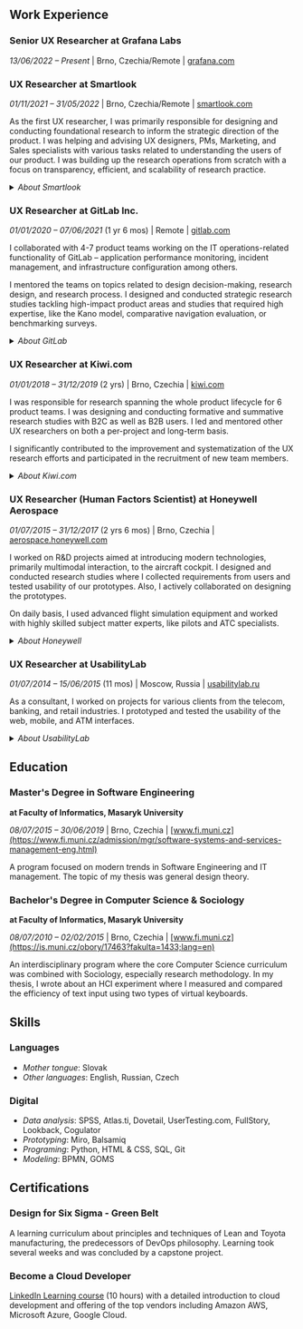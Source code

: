 ## Work Experience

### **Senior UX Researcher** at Grafana Labs
*13/06/2022 – Present* | Brno, Czechia/Remote | [grafana.com](grafana.com)


### **UX Researcher** at Smartlook
*01/11/2021 – 31/05/2022* | Brno, Czechia/Remote | [smartlook.com](smartlook.com)

As the first UX researcher, I was primarily responsible for designing and conducting foundational research to inform the strategic direction of the product. I was helping and advising UX designers, PMs, Marketing, and Sales specialists with various tasks related to understanding the users of our product. I was building up the research operations from scratch with a focus on transparency, efficient, and scalability of research practice. 

<details>
	<summary><i>About Smartlook</i></summary>
	Smartlook is an early-stage technology startup developing a digital experience monitoring tool. The core of the product is an advanced session replays engine enhanced with various analytical and monitoring functionalities. In late 2020, Smartlook secured a €3M investment in series A and aims for rapid growth and expansion in upcoming years. 
</details>


### **UX Researcher** at GitLab Inc.
*01/01/2020 – 07/06/2021* (1 yr 6 mos) | Remote | [gitlab.com](https://gitlab.com)

I collaborated with 4-7 product teams working on the IT operations-related functionality of GitLab – application performance monitoring, incident management, and infrastructure configuration among others.

I mentored the teams on topics related to design decision-making, research design, and research process. I designed and conducted strategic research studies tackling high-impact product areas and studies that required high expertise, like the Kano model, comparative navigation evaluation, or benchmarking surveys.

<details>
	<summary><i>About GitLab</i></summary>
	GitLab is a web-based DevOps lifecycle platform used by more than 30 milion users. The company is one of the biggest all-remote companies in the world with unique company culture. I worked there during its pre-IPO unicorn period.
</details>

    
### **UX Researcher** at Kiwi.com
*01/01/2018 – 31/12/2019* (2 yrs) | Brno, Czechia | [kiwi.com](https://kiwi.com)

I was responsible for research spanning the whole product lifecycle for 6 product teams. I was designing and conducting formative and summative research studies with B2C as well as B2B users. I led and mentored other UX researchers on both a per-project and long-term basis.

I significantly contributed to the improvement and systematization of the UX research efforts and participated in the recruitment of new team members.
 
 <details>
	<summary><i>About Kiwi.com</i></summary>
	Kiwi.com's product is a travel search engine and OTA in one. The algorithms behind it create efficient combinations of air and ground transport, ride-hailing that cannot be found anywhere else. Kiwi.com is one of the most successful Czech startups with a turnover of more than €1.3Bn in 2019.
</details>
 
### **UX Researcher** (Human Factors Scientist) at Honeywell Aerospace
*01/07/2015 – 31/12/2017* (2 yrs 6 mos) | Brno, Czechia | [aerospace.honeywell.com](https://aerospace.honeywell.com/)

I worked on R&D projects aimed at introducing modern technologies, primarily multimodal interaction, to the aircraft cockpit. I designed and conducted research studies where I collected requirements from users and tested usability of our prototypes. Also, I actively collaborated on designing the prototypes.

On daily basis, I used advanced flight simulation equipment and worked with highly skilled subject matter experts, like pilots and ATC specialists.

<details>
	<summary><i>About Honeywell</i></summary>
	Honeywell International Inc. is a giant multinational conglomerate producing everything from to shoes and ACs to cockpit systems and spacecraft parts.
</details>

    
### UX Researcher at UsabilityLab
*01/07/2014 – 15/06/2015* (11 mos) | Moscow, Russia | [usabilitylab.ru](https://usabilitylab.ru)

As a consultant, I worked on projects for various clients from the telecom, banking, and retail industries. I prototyped and tested the usability of the web, mobile, and ATM interfaces.

<details>
	<summary><i>About UsabilityLab</i></summary>
	UsabilityLab LLC is one of the biggest and oldest usability consultancy firms in Russia. 
</details>
    

## Education
### Master's Degree in Software Engineering
**at Faculty of Informatics, Masaryk University**

*08/07/2015 – 30/06/2019* | Brno, Czechia | [www.fi.muni.cz](https://www.fi.muni.cz/admission/mgr/software-systems-and-services-management-eng.html)

A program focused on modern trends in Software Engineering and IT management. The topic of my thesis was general design theory.

### Bachelor's Degree in Computer Science & Sociology
**at Faculty of Informatics, Masaryk University**

*08/07/2010 – 02/02/2015* | Brno, Czechia | [www.fi.muni.cz](https://is.muni.cz/obory/17463?fakulta=1433;lang=en)

An interdisciplinary program where the core Computer Science curriculum was combined with Sociology, especially research methodology. In my thesis, I wrote about an HCI experiment where I measured and compared the efficiency of text input using two types of virtual keyboards. 

## Skills
### Languages
- *Mother tongue*: Slovak
- *Other languages*: English, Russian, Czech

### Digital
- *Data analysis*: SPSS, Atlas.ti, Dovetail, UserTesting.com, FullStory, Lookback, Cogulator
- *Prototyping*: Miro, Balsamiq
- *Programing*: Python, HTML & CSS, SQL, Git
- *Modeling*: BPMN, GOMS

## Certifications
### Design for Six Sigma - Green Belt
A learning curriculum about principles and techniques of Lean and Toyota manufacturing, the predecessors of DevOps philosophy. Learning took several weeks and was concluded by a capstone project.

### Become a Cloud Developer
[LinkedIn Learning course](https://www.linkedin.com/learning/paths/become-a-cloud-developer) (10 hours) with a detailed introduction to cloud development and offering of the top vendors including Amazon AWS, Microsoft Azure, Google Cloud.
